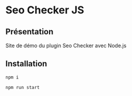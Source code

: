 # Seo Checker JS

## Présentation

Site de démo du plugin Seo Checker avec Node.js

## Installation

```
npm i

npm run start
```